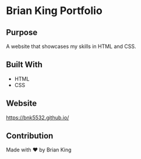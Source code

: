 # Brian King Portfolio

## Purpose
A website that showcases my skills in HTML and CSS.

## Built With
* HTML
* CSS

## Website
https://bnk5532.github.io/

## Contribution
Made with ❤️ by Brian King
